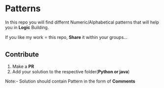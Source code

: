 # Patterns

In this repo you will find differnt Numeric/Alphabetical patterns that will help you
in **Logic** Building.

If you like my work ⭐ this repo, **Share** it within your groups...

## Contribute
1. Make a **PR**
2. Add your solution to the respective folder(**Python or java**)

Note:- Solution should contain Pattern in the form of **Comments**



